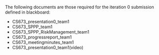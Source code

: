 The following documents are those required for the iteration 0 submission defined in blackboard:
- CS673_presentation0_team1
- CS673_SPPP_team1
- CS673_SPPP_RiskManagement_team1
- CS673_progressreport_team1
- CS673_meetingminutes_team1
- CS673_presentation0_team1(video)
